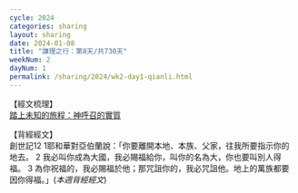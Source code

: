 ```yaml
---
cycle: 2024
categories: sharing
layout: sharing
date: 2024-01-08
title: "謙理之行：第8天/共730天"
weekNum: 2
dayNum: 1
permalink: /sharing/2024/wk2-day1-qianli.html
---
```

【經文梳理】  
<a href="https://youtu.be/vHXGylDb6n0" target="_blank">踏上未知的旅程：神呼召的實質</a>

【背經經文】  
創世記12 1耶和華對亞伯蘭說：「你要離開本地、本族、父家，往我所要指示你的地去。 2 我必叫你成為大國，我必賜福給你，叫你的名為大，你也要叫別人得福。 3 為你祝福的，我必賜福於他；那咒詛你的，我必咒詛他。地上的萬族都要因你得福。」(_本週背經經文_)
